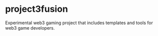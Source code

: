 # project3fusion
Experimental web3 gaming project that includes templates and tools for web3 game developers.
